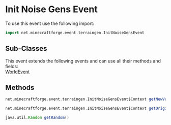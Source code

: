 # Init Noise Gens Event

To use this event use the following import:
```groovy
import net.minecraftforge.event.terraingen.InitNoiseGensEvent
```

## Sub-Classes
This event extends the following events and can use all their methods and fields: <br>
[WorldEvent](world_event/world_event.md)

## Methods
```groovy
net.minecraftforge.event.terraingen.InitNoiseGensEvent$Context getNewValues()
```

```groovy
net.minecraftforge.event.terraingen.InitNoiseGensEvent$Context getOriginal()
```

```groovy
java.util.Random getRandom()
```
